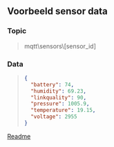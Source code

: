 ## Voorbeeld sensor data

### Topic

> mqtt\sensors\\[sensor_id]

### Data

> ```json
> {
>   "battery": 74,
>   "humidity": 69.23,
>   "linkquality": 90,
>   "pressure": 1005.9,
>   "temperature": 19.15,
>   "voltage": 2955
> }
> ```

[Readme](/README.md)
